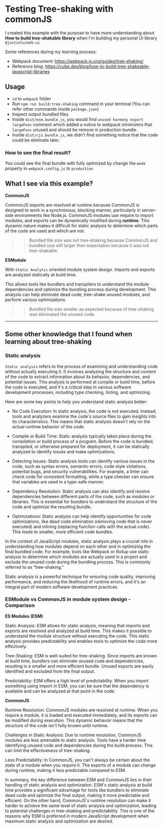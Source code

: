 # Testing Tree-shaking with commonJS

I created this example with the purpose to have more understanding about **How to build tree-shakable library** when I'm building my personal UI library `@justinlu/web-ui`

Some references during my learning process:

- Webpack document: https://webpack.js.org/guides/tree-shaking/
- Reference blog: https://cube.dev/blog/how-to-build-tree-shakeable-javascript-libraries

## Usage

- `cd` to `webpack` folder
- Run `npm run build:tree-shaking` command in your terminal (You can refer other commands inside `package.json`)
- Inspect output bundled files
- Inside `dist/esm.bundle.js`, you would find `unused harmony export largeFunc` comment which added a notice to webpack minimizers that `largeFunc` unused and should be remove in production bundle.
- Inside `dist/cjs.bundle.js`, we didn't find something notice that the code could be eliminate later.

### How to see the final result?

You could see the final bundle with fully optimized by change the `mode` property in `webpack.config.js` to `production`

## What I see via this example?

**CommonJS**

CommonJS exports are resolved at runtime because CommonJS is designed to work in a synchronous, blocking manner, particularly in server-side environments like Node.js. CommonJS modules use require to import modules, and exports can be dynamically modified during **runtime**. This dynamic nature makes it difficult for static analysis to determine which parts of the code are used and which are not.

>> Bundled file size was not tree-shaking because CommonJS and bundled size still larger than expectation because it was not tree-shakable.

**ESModule**

With `Static Analytic` oriented module system design. Imports and exports are analyzed statically at build time.

This allows tools like bundlers and transpilers to understand the module dependencies and optimize the bundling process during development.
This analysis can help eliminate dead code, tree-shake unused modules, and perform various optimizations.

>> Bundled file size smaller as expected because of tree-shaking was eliminated the unused code.

---
## Some other knowledge that I found when learning about tree-shaking

### Static analysis

`Static analysis` refers to the process of examining and understanding code without actually executing it. It involves analyzing the structure and content of the code to extract information about its behavior, dependencies, and potential issues. This analysis is performed at compile or build time, before the code is executed, and it's a critical step in various software development processes, including type checking, linting, and optimizing.

Here are some key points to help you understand static analysis better:

- No Code Execution: In static analysis, the code is not executed. Instead, tools and analyzers examine the code's source files to gain insights into its characteristics. This means that static analysis doesn't rely on the actual runtime behavior of the code.

- Compile or Build Time: Static analysis typically takes place during the compilation or build process of a program. Before the code is bundled, transpiled, or otherwise prepared for deployment, it can be statically analyzed to identify issues and make optimizations.

- Detecting Issues: Static analysis tools can identify various issues in the code, such as syntax errors, semantic errors, code style violations, potential bugs, and security vulnerabilities. For example, a linter can check code for consistent formatting, while a type checker can ensure that variables are used in a type-safe manner.

- Dependency Resolution: Static analysis can also identify and resolve dependencies between different parts of the code, such as modules or libraries. This is essential for bundlers to understand the structure of the code and optimize the resulting bundle.

- Optimizations: Static analysis can help identify opportunities for code optimizations, like dead code elimination (removing code that is never executed) and inlining (replacing function calls with the actual code). This leads to smaller, more efficient code bundles.

In the context of JavaScript modules, static analysis plays a crucial role in understanding how modules depend on each other and in optimizing the final bundled code. For example, tools like Webpack or Rollup use static analysis to determine which modules are actually used in a project and exclude the unused code during the bundling process. This is commonly referred to as "tree-shaking."

Static analysis is a powerful technique for ensuring code quality, improving performance, and reducing the likelihood of runtime errors, and it's an integral part of modern software development practices.

### ESModule vs CommonJS in module system design - Comparison

**ES Modules (ESM)**

Static Analysis: ESM allows for static analysis, meaning that imports and exports are resolved and analyzed at build time. This makes it possible to understand the module structure without executing the code. This static analysis provides predictability and enables tools to optimize the code more effectively.

Tree-Shaking: ESM is well-suited for tree-shaking. Since imports are known at build time, bundlers can eliminate unused code and dependencies, resulting in a smaller and more efficient bundle. Unused exports are easily identified and excluded from the final output.

Predictability: ESM offers a high level of predictability. When you import something using import in ESM, you can be sure that the dependency is available and can be analyzed at that point in the code.

**CommonJS**

Runtime Resolution: CommonJS modules are resolved at runtime. When you require a module, it is loaded and executed immediately, and its exports can be modified during execution. This dynamic behavior means that the structure of the code isn't fully known until runtime.

Challenges in Static Analysis: Due to runtime resolution, CommonJS modules are less amenable to static analysis. Tools have a harder time identifying unused code and dependencies during the build process. This can limit the effectiveness of tree-shaking.

Less Predictability: In CommonJS, you can't always be certain about the state of a module when you require it. The exports of a module can change during runtime, making it less predictable compared to ESM.

In summary, the key difference between ESM and CommonJS lies in their handling of static analysis and optimization. ESM's static analysis at build time provides a significant advantage for tools like bundlers to eliminate dead code and optimize the final output, making it more predictable and efficient. On the other hand, CommonJS's runtime resolution can make it harder to achieve the same level of static analysis and optimization, leading to potential challenges in tree-shaking and predictability. This is one of the reasons why ESM is preferred in modern JavaScript development when maximum static analysis and optimization are desired.
